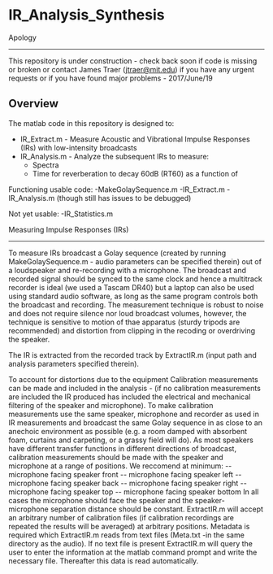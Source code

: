# IR_Analysis_Synthesis

Apology
------
This repository is under construction - check back soon if code is missing or broken or contact James Traer (jtraer@mit.edu) if you have any urgent requests or if you have found major problems - 2017/June/19

## Overview

The matlab code in this repository is designed to:
* IR_Extract.m - Measure Acoustic and Vibrational Impulse Responses (IRs) with low-intensity broadcasts
* IR_Analysis.m - Analyze the subsequent IRs to measure:
    * Spectra
    * Time for reverberation to decay 60dB (RT60) as a function of  




Functioning usable code:
-MakeGolaySequence.m
-IR_Extract.m
-IR_Analysis.m (though still has issues to be debugged)

Not yet usable:
-IR_Statistics.m

Measuring Impulse Responses (IRs)
--------------------------------
To measure IRs broadcast a Golay sequence (created by running MakeGolaySequence.m - audio parameters can be specified therein) out of a loudspeaker and re-recording with a microphone. The broadcast and recorded signal should be synced to the same clock and hence a multitrack recorder is ideal (we used a Tascam DR40) but a laptop can also be used using standard audio software, as long as the same program controls both the broadcast and recording. The measurement technique is robust to noise and does not require silence nor loud broadcast volumes, however, the technique is sensitive to motion of thae apparatus (sturdy tripods are recommended) and distortion from clipping in the recoding or overdriving the speaker. 

The IR is extracted from the recorded track by ExtractIR.m (input path and analysis parameters specified therein). 

To account for distortions due to the equipment Calibration measurements can be made and included in the analysis - (if no calibration measurements are included the IR produced has included the electrical and mechanical filtering of the speaker and microphone).  To make calibration measurements use the same speaker, microphone and recorder as used in IR measurements and broadcast the same Golay sequence in as close to an anechoic environment as possible (e.g. a room damped with absorbent foam, curtains and carpeting, or a grassy field will do).  As most speakers have different transfer functions in different directions of broadcast, calibration measurements should be made with the speaker and microphone at a range of positions. We reccomend at minimum:
-- microphone facing speaker front
-- microphone facing speaker left
-- microphone facing speaker back
-- microphone facing speaker right
-- microphone facing speaker top
-- microphone facing speaker bottom
In all cases the microphone should face the speaker and the speaker-microphone separation distance should be constant. ExtractIR.m will accept an arbitrary number of calibration files (if calibration recordings are repeated the results will be averaged) at arbitrary positions. Metadata is required which ExtractIR.m reads from text files (Meta.txt -in the same directory as the audio).  If no text file is present ExtractIR.m will query the user to enter the information at the matlab command prompt and write the necessary file. Thereafter this data is read automatically.

